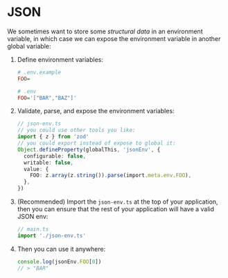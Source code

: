 # JSON

We sometimes want to store some _structural data_ in an environment variable, in which case we can expose the environment variable in another global variable:

1. Define environment variables:

    ```ini
    # .env.example
    FOO=
    ```

    ```ini
    # .env
    FOO='["BAR","BAZ"]'
    ```

1. Validate, parse, and expose the environment variables:

    ```ts
    // json-env.ts
    // you could use other tools you like:
    import { z } from 'zod'
    // you could export instead of expose to global it:
    Object.defineProperty(globalThis, 'jsonEnv', {
      configurable: false,
      writable: false,
      value: {
        FOO: z.array(z.string()).parse(import.meta.env.FOO),
      },
    })
    ```

1. (Recommended) Import the `json-env.ts` at the top of your application, then you can ensure that the rest of your application will have a valid JSON env:

    ```ts
    // main.ts
    import './json-env.ts'
    ```

1. Then you can use it anywhere:

    ```ts
    console.log(jsonEnv.FOO[0])
    // > "BAR"
    ```
